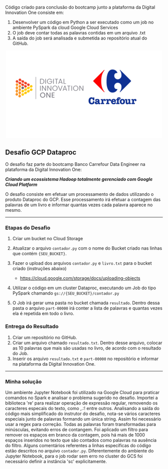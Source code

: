 Código criado para conclusão do bootcamp junto a plataforma da Digital Innovation One consiste em:

1) Desenvolver um código em Python a ser executado como um job no ambiente PySpark da cloud Google Cloud Services
2) O job deve contar todas as palavras contidas em um arquivo .txt
3) A saída do job será analisada e submetida ao repositório atual do GitHub.

<p align="center"><img src="./DIO-Carrefour.png" width="500"></p>

## Desafio GCP Dataproc

O desafio faz parte do bootcamp Banco Carrefour Data Engineer na plataforma da Digital Innovation One:

__*Criando um ecossistema Hadoop totalmente gerenciado com Google Cloud Platform*__

O desafio consiste em efetuar um processamento de dados utilizando o produto Dataproc do GCP. Esse processamento irá efetuar a contagem das palavras de um livro e informar quantas vezes cada palavra aparece no mesmo.

---

### Etapas do Desafio

1. Criar um bucket no Cloud Storage
1. Atualizar o arquivo ```contador.py``` com o nome do Bucket criado nas linhas que contém ```{SEU_BUCKET}```.
1. Fazer o upload dos arquivos ```contador.py``` e ```livro.txt``` para o bucket criado (instruções abaixo)
    - https://cloud.google.com/storage/docs/uploading-objects

1. Utilizar o código em um cluster Dataproc, executando um Job do tipo PySpark chamando ```gs://{SEU_BUCKET}/contador.py```
1. O Job irá gerar uma pasta no bucket chamada ```resultado```. Dentro dessa pasta o arquivo ```part-00000``` irá conter a lista de palavras e quantas vezes ela é repetida em todo o livro.

### Entrega do Resultado

1. Criar um repositório no GitHub.
2. Criar um arquivo chamado ```resultado.txt```. Dentro desse arquivo, colocar as 10 palavras que mais são usadas no livro, de acordo com o resultado do Job.
3. Inserir os arquivo ```resultado.txt``` e ```part-00000``` no repositório e informar na plataforma da Digital Innovation One.

---

### Minha solução

Um ambiente Jupyter Notebook foi utilizado na Google Cloud para praticar comandos no Spark e analisar o problema sugerido no desafio.
Importei a biblioteca 're' para realizar operação de expressão regular, removendo os caracteres especais do texto, como ,.:! entre outros.
Analisando a saída do código mais simplificado do instrutor do desafio, nota-se vários caracteres especiais junto de palavras formando um única string.
Assim foi necessário usar a regex para correção.
Todas as palavras foram transformadas para minúsculas, evitando erros de contangem.
Foi aplicado um filtro para remover os espaços em branco da contagem, pois há mais de 1000 espaços inseridos no texto que são contados como palavras na ausência do filtro.
Alguns comentários referentes a linhas específicas do código estão descritos no arquivo ```contador.py```.
Diferentemente do ambiente do Jupyter Notebook, para o job rodar sem erro no cluster do GCS foi necessário definir a instância 'sc' explicitamente.